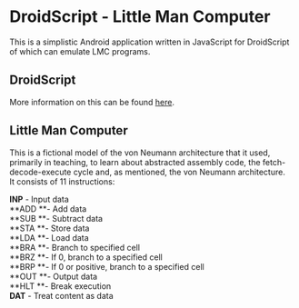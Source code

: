# **DroidScript - Little Man Computer**

This is a simplistic Android application written in JavaScript for DroidScript of which can emulate LMC programs.

## **DroidScript**

More information on this can be found [here](http://droidscript.org/).

## **Little Man Computer**

This is a fictional model of the von Neumann architecture that it used, primarily in teaching, to learn about abstracted assembly code, the fetch-decode-execute cycle and, as mentioned, the von Neumann architecture.  
It consists of 11 instructions:

**INP** - Input data  
**ADD **- Add data  
**SUB **- Subtract data  
**STA **- Store data  
**LDA **- Load data  
**BRA **- Branch to specified cell  
**BRZ **- If 0, branch to a specified cell  
**BRP **- If 0 or positive, branch to a specified cell  
**OUT **- Output data  
**HLT **- Break execution  
**DAT** - Treat content as data